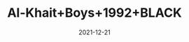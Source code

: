 ---
title: 'Al-Khait+Boys+1992+BLACK'
date: '2021-12-21' 
metatag: '' 
inventory: '4.0' 
draft: false 
# meta description 
shortDescripton: 'Al-Khait+Boys+1992+BLACK'
description: 'Boys'
longdescription: ''
featured: False
# product Price
price: '2730.0'
# Product Short Description
shortDescription: 'Al-Khait+Boys+1992+BLACK'
productID: 'B270F201-6762-EC11-995F-005056B3A416'
type: 'products'
category: 'Boys' 
thumnailproduct: 'https://alkhait.eralive.net/images/products/B270F201-6762-EC11-995F-005056B3A4161.png' 
images:
  - image: 'images/products/B270F201-6762-EC11-995F-005056B3A4161.png'  
  - image: 'images/products/B270F201-6762-EC11-995F-005056B3A4162.png'  
  - image: 'images/products/B270F201-6762-EC11-995F-005056B3A4163.png'  
---